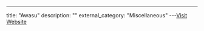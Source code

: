 ---
title: "Awasu"
description: ""
external_category: "Miscellaneous"
---[Visit Website](http://www.awasu.com)

